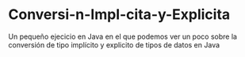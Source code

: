 # Conversi-n-Impl-cita-y-Explicita
Un pequeño ejecicio en Java en el que podemos ver un poco sobre la conversión de tipo implícito y explicito de tipos de datos en Java 
